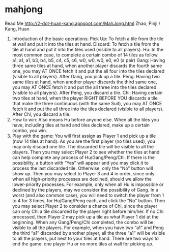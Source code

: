 mahjong
=======
Read Me
http://2-dot-huan-kang.appspot.com/MahJong.html
Zhao, Pinji / Kang, Huan
1.	Introduction of the basic operations:
Pick Up: To fetch a tile from the tile at wall and put it into the tiles at hand.
Discard: To fetch a tile from the tile at hand and put it into the tiles used (visible to all players).
Hu: In the most common case, to complete a certain combo of 14 tiles as follow.
  a1, a1, a1,   b3, b4, b5,   c4, c5, c6,   w0, w0, w0,   e0, e0 (a pair)
Gang: Having three same tiles at hand, when another player discards the fourth same one, you may AT ONCE fetch it and put the all four into the tiles declared (visible to all players). After Gang, you pick up a tile.
Peng: Having two same tiles at hand, when another player discards the third same one, you may AT ONCE fetch it and put the all three into the tiles declared (visible to all players). After Peng, you discard a tile.
Chi: Having certain two tiles at hand, when the player RIGHT BEFORE YOU discards a tile that make the three continuous (with the same Suit), you may AT ONCE fetch it and put the all three into the tiles declared (visible to all players). After Chi, you discard a tile.
2.	How to win: Also means Hu before anyone else. When all the tiles you have, including tiles at hand and tiles declared, make up a certain combo, you win.
3.	Play with the game:
You will first assign as Player 1 and pick up a tile (now 14 tiles at hand). As you are the first player (no tiles used), you may only discard one tile. The discarded tile will be visible to all the players.
Then you may select Player 2 to see whether the tiles at hand can help complete any process of Hu/Gang/Peng/Chi. If there is the possibility, a button with “Yes” will appear and you may click it to process the last discarded tile. Otherwise, only the “No” button will show up.
Then you may select to Player 3 and 4 in order, since only when all high-priority processes are declined, should we allow the lower-priority processes. For example, only when all Hu is impossible or declined by the players, may we consider the possibility of Gang.
In a worst (and also common case), you will need to switch the player from 1 to 4 for 3 times, for Hu/Gang/Peng each, and click the “No” button. Then you may select Player 2 to consider a chance of Chi, since the player can only Chi a tile discarded by the player right before him/her. If no Chi processed, then Player 2 may pick up a tile as what Player 1 did at the beginning.
When any Gang/Peng/Chi completed, the combo will be visible to all the players. For example, when you have two “a1” and Peng the third “a1” discarded by another player, all the three “a1” will be visible to all the players, put next to your tiles at hand.
There are two ways to end the game: one player Hu or no more tiles at wall for picking up.
